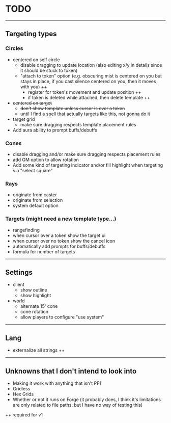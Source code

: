# TODO

---

## Targeting types
### Circles
  - centered on self circle
    - disable dragging to update location (also editing x/y in details since it should be stuck to token)
    - "attach to token" option (e.g. obscuring mist is centered on you but stays in place, if you cast silence centered on you, then it moves with you) ++
      - register for token's movement and update position ++
      - if token is deleted while attached, then delete template ++
  - ~~centered on target~~
    - ~~don't show template unless cursor is over a token~~
    - until I find a spell that actually targets like this, not gonna do it
  - target grid
    - make sure dragging respects template placement rules
  - Add aura ability to prompt buffs/debuffs

### Cones
- disable dragging and/or make sure dragging respects placement rules
- add GM option to allow rotation
- Add some kind of targeting indicator and/or fill highlight when targeting via "select square"

### Rays
- originate from caster
- originate from selection
- system default option

### Targets (might need a new template type...)
- rangefinding
- when cursor over a token show the target ui
- when cursor over no token show the cancel icon
- automatically add prompts for buffs/debuffs
- formula for number of targets

---

## Settings
- client
  - show outline
  - show highlight
- world
  - alternate 15' cone
  - cone rotation
  - allow players to configure "use system"

---

## Lang
- externalize all strings ++

---

## Unknowns that I don't intend to look into
- Making it work with anything that isn't PF1
- Gridless
- Hex Grids
- Whether or not it runs on Forge (it probably does, I think it's limitations are only related to file paths, but I have no way of testing this)

++ required for v1

